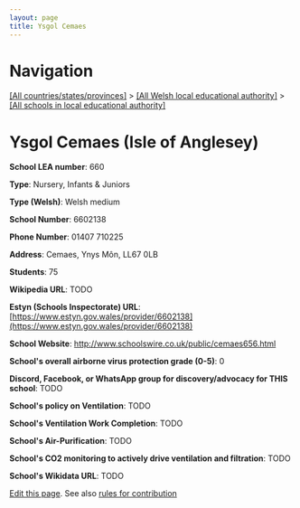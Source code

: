 ```yaml
---
layout: page
title: Ysgol Cemaes
---
```

# Navigation

[[All countries/states/provinces]](../../..) > [[All Welsh local educational authority]](../..) > [[All schools in local educational authority]](..)

# Ysgol Cemaes (Isle of Anglesey)

**School LEA number**: 660

**Type**: Nursery, Infants & Juniors

**Type (Welsh)**: Welsh medium

**School Number**: 6602138

**Phone Number**: 01407 710225

**Address**: Cemaes, Ynys Môn, LL67 0LB

**Students**: 75

**Wikipedia URL**: TODO

**Estyn (Schools Inspectorate) URL**: [https://www.estyn.gov.wales/provider/6602138](https://www.estyn.gov.wales/provider/6602138)

**School Website**: http://www.schoolswire.co.uk/public/cemaes656.html

**School's overall airborne virus protection grade (0-5)**: 0

**Discord, Facebook, or WhatsApp group for discovery/advocacy for THIS school**: TODO

**School's policy on Ventilation**: TODO

**School's Ventilation Work Completion**: TODO

**School's Air-Purification**: TODO

**School's CO2 monitoring to actively drive ventilation and filtration**: TODO

**School's Wikidata URL**: TODO




[Edit this page](https://github.com/ventilate-schools/Wales/edit/prif/./Isle_of_Anglesey/Ysgol_Cemaes.md). See also [rules for contribution](../../../contribution-rules/)